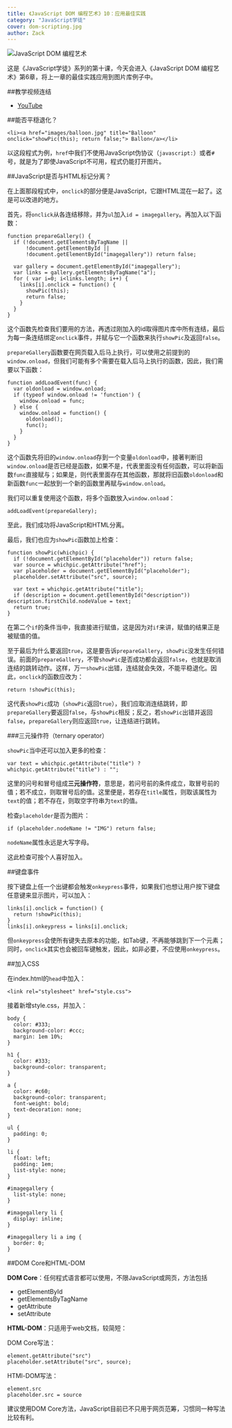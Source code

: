 ```yaml
---
title: 《JavaScript DOM 编程艺术》10：应用最佳实践
category: "JavaScript学徒"
cover: dom-scripting.jpg
author: Zack
---
```


![JavaScript DOM 编程艺术](dom-scripting.jpg)

这是《JavaScript学徒》系列的第十课，今天会进入《JavaScript DOM 编程艺术》第6章，将上一章的最佳实践应用到图片库例子中。

##教学视频连结

* [YouTube](https://youtu.be/eGdJuXp2p20)


##能否平穏退化？

```
<li><a href="images/balloon.jpg" title="Balloon" onclick="showPic(this); return false;"> Ballon</a></li>
```

以这段程式为例，`href`中我们不使用JavaScript伪协议（`javascript:`）或者`#`号，就是为了即使JavaScript不可用，程式仍能打开图片。

##JavaScript是否与HTML标记分离？

在上面那段程式中，`onclick`的部分便是JavaScript，它跟HTML混在一起了。这是可以改进的地方。

首先，将`onclick`从各连结移除，并为`ul`加入`id = imagegallery`。再加入以下函数：

```
function prepareGallery() {
  if (!document.getElementsByTagName || 
      !document.getElementById ||
      !document.getElementById("imagegallery")) return false;

  var gallery = document.getElementById("imagegallery");
  var links = gallery.getElementsByTagName("a");
  for ( var i=0; i<links.length; i++) {
    links[i].onclick = function() {
      showPic(this);
      return false;
    }
  }
}
```

这个函数先检查我们要用的方法，再透过刚加入的id取得图片库中所有连结，最后为每一条连结绑定`onclick`事件，并赋与它一个函数来执行`showPic`及返回`false`。

`prepareGallery`函数要在网页载入后马上执行，可以使用之前提到的`window.onload`，但我们可能有多个需要在载入后马上执行的函数，因此，我们需要以下函数：

```
function addLoadEvent(func) {
  var oldonload = window.onload;
  if (typeof window.onload != 'function') {
    window.onload = func;
  } else {
    window.onload = function() {
      oldonload();
      func();
    }
  }
}
```

这个函数先将旧的`window.onload`存到一个变量`oldonload`中，接著判断旧`window.onload`是否已经是函数，如果不是，代表里面没有任何函数，可以将新函数`func`直接赋与；如果是，则代表里面存在其他函数，那就将旧函数`oldonload`和新函数`func`一起放到一个新的函数里再赋与`window.onload`。

我们可以重复使用这个函数，将多个函数放入`window.onload`：

`addLoadEvent(prepareGallery);`

至此，我们成功将JavaScript和HTML分离。

最后，我们也应为`showPic`函数加上检查：

```
function showPic(whichpic) {
  if (!document.getElementById("placeholder")) return false;
  var source = whichpic.getAttribute("href");
  var placeholder = document.getElementById("placeholder");
  placeholder.setAttribute("src", source);

  var text = whichpic.getAttribute("title");
  if (description = document.getElementById("description")) description.firstChild.nodeValue = text;
  return true;
}
```

在第二个`if`的条件当中，我直接进行赋值，这是因为对`if`来讲，赋值的结果正是被赋值的值。

至于最后为什么要返回`true`，这是要告诉`prepareGallery`，`showPic`没发生任何错误。前面的`prepareGallery`，不管`showPic`是否成功都会返回`false`，也就是取消连结的跳转动作。这样，万一`showPic`出错，连结就会失效，不能平稳退化。因此，`onclick`的函数应改为：

`return !showPic(this);`

这代表`showPic`成功（`showPic`返回`true`），我们应取消连结跳转，即`prepareGallery`要返回`false`，与`showPic`相反；反之，若`showPic`出错并返回`false`，`prepareGallery`则应返回`true`，让连结进行跳转。

###三元操作符（ternary operator）

`showPic`当中还可以加入更多的检查：

```
var text = whichpic.getAttribute("title") ? whichpic.getAttribute("title") : "";
```

这里的问号和冒号组成**三元操作符**，意思是，若问号前的条件成立，取冒号前的值；若不成立，则取冒号后的值。这里便是，若存在`title`属性，则取该属性为`text`的值；若不存在，则取空字符串为`text`的值。

检查`placeholder`是否为图片：

`if (placeholder.nodeName != "IMG") return false;`

`nodeName`属性永远是大写字母。

这此检查可按个人喜好加入。

##键盘事件

按下键盘上任一个出键都会触发`onkeypress`事件，如果我们也想让用户按下键盘任意键来显示图片，可以加入：

```
links[i].onclick = function() {
  return !showPic(this);
}
links[i].onkeypress = links[i].onclick;
```

但`onkeypress`会使所有键失去原本的功能，如Tab键，不再能够跳到下一个元素；同时，`onclick`其实也会被回车键触发，因此，如非必要，不应使用`onkeypress`。

##加入CSS

在index.html的`head`中加入：

`<link rel="stylesheet" href="style.css">`

接着新增style.css，并加入：

```
body {
  color: #333;
  background-color: #ccc;
  margin: 1em 10%;
}

h1 {
  color: #333;
  background-color: transparent;
}

a {
  color: #c60;
  background-color: transparent;
  font-weight: bold;
  text-decoration: none;
}

ul {
  padding: 0;
}

li {
  float: left;
  padding: 1em;
  list-style: none;
}

#imagegallery {
  list-style: none;
}

#imagegallery li {
  display: inline;
}

#imagegallery li a img {
  border: 0;
}
```

##DOM Core和HTML-DOM

**DOM Core**：任何程式语言都可以使用，不限JavaScript或网页，方法包括

* getElementById
* getElementsByTagName
* getAttribute
* setAttribute

**HTML-DOM**：只适用于web文档，较简短：

DOM Core写法：
```
element.getAttribute("src")
placeholder.setAttribute("src", source);
```

HTMl-DOM写法：
```
element.src
placeholder.src = source
```

建议使用DOM Core方法，JavaScript目前已不只用于网页范筹，习惯同一种写法比较有利。